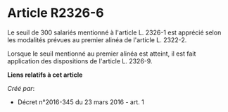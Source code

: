 # Article R2326-6

Le seuil de 300 salariés mentionné à l'article L. 2326-1 est apprécié selon les modalités prévues au premier alinéa de
l'article L. 2322-2. 

Lorsque le seuil mentionné au premier alinéa est atteint, il est fait application des dispositions de l'article L. 2326-9.

**Liens relatifs à cet article**

_Créé par_:

  - Décret n°2016-345 du 23 mars 2016 - art. 1
